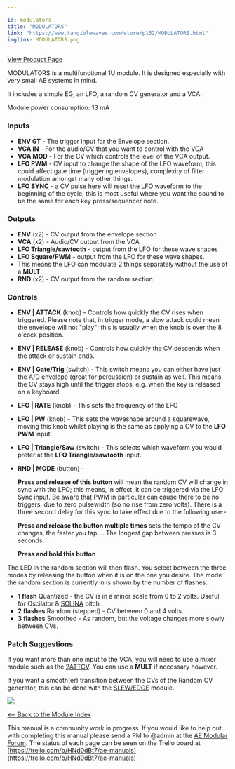```yaml
---

id: modulators
title: "MODULATORS"
link: "https://www.tangiblewaves.com/store/p152/MODULATORS.html"
imglink: MODULATORS.png
---
```



[View Product Page](https://www.tangiblewaves.com/store/p152/MODULATORS.html)

MODULATORS is a multifunctional 1U module. It is designed especially with very small AE systems in mind.

It includes a simple EG, an LFO, a random CV generator and a VCA.

Module power consumption: 13 mA

### Inputs

*   **ENV GT** - The trigger input for the Envelope section.
*   **VCA IN** - For the audio/CV that you want to control with the VCA
*   **VCA MOD** - For the CV which controls the level of the VCA output.
*   **LFO PWM** - CV input to change the shape of the LFO waveform, this could affect gate time (triggering envelopes), complexity of filter modulation amongst many other things.
*   **LFO SYNC** - a CV pulse here will reset the LFO waveform to the beginning of the cycle; this is most useful where you want the sound to be the same for each key press/sequencer note.

### Outputs

*   **ENV** (x2) - CV output from the envelope section
*   **VCA** (x2) - Audio/CV output from the VCA
*   **LFO Triangle/sawtooth** - output from the LFO for these wave shapes
*   **LFO Square/PWM** - output from the LFO for these wave shapes.
*   This means the LFO can modulate 2 things separately without the use of a **MULT**.
*   **RND** (x2) - CV output from the random section

### Controls

*   **ENV | ATTACK** (knob) - Controls how quickly the CV rises when triggered. Please note that, in trigger mode, a slow attack could mean the envelope will not "play"; this is usually when the knob is over the 8 o'cock position.
*   **ENV | RELEASE** (knob) - Controls how quickly the CV descends when the attack or sustain ends.
*   **ENV | Gate/Trig** (switch) - This switch means you can either have just the A/D envelope (great for percussion) or sustain as well. This means the CV stays high until the trigger stops, e.g. when the key is released on a keyboard.
*   **LFO | RATE** (knob) - This sets the frequency of the LFO
*   **LFO | PW** (knob) - This sets the waveshape around a squarewave, moving this knob whilst playing is the same as applying a CV to the **LFO PWM** input.
*   **LFO | Triangle/Saw** (switch) - This selects which waveform you would prefer at the **LFO Triangle/sawtooth** input.
*   **RND | MODE** (button) -
    
    **Press and release of this button** will mean the random CV will change in sync with the LFO; this means, in effect, it can be triggered via the LFO Sync input. Be aware that PWM in particular can cause there to be no triggers, due to zero pulsewidth (so no rise from zero volts). There is a three second delay for this sync to take effect due to the following use:-
    
    **Press and release the button multiple times** sets the tempo of the CV changes, the faster you tap.... The longest gap between presses is 3 seconds.
    
    **Press and hold this button**

The LED in the random section will then flash. You select between the three modes by releasing the button when it is on the one you desire. The mode the random section is currently in is shown by the number of flashes.

*   **1 flash** Quantized - the CV is in a minor scale from 0 to 2 volts. Useful for Oscilator & [SOLINA](https://wiki.aemodular.com/pmwiki.php/AeManual/SOLINA) pitch
*   **2 flashes** Random (stepped) - CV between 0 and 4 volts.
*   **3 flashes** Smoothed - As random, but the voltage changes more slowly between CVs.

### Patch Suggestions

If you want more than one input to the VCA, you will need to use a mixer module such as the [2ATTCV](https://wiki.aemodular.com/pmwiki.php/AeManual/2ATTCV). You can use a **MULT** if necessary however.

If you want a smooth(er) transition between the CVs of the Random CV generator, this can be done with the [SLEW/EDGE](https://wiki.aemodular.com/pmwiki.php/AeManual/SLEWEDGE) module.

[![](/images/th00---MODULATORS.png.jpg)](https://wiki.aemodular.com/uploads/AeManual/MODULATORS/MODULATORS.png "MODULATORS")

[<-- Back to the Module Index](https://wiki.aemodular.com/pmwiki.php/AeManual/Modules)

This manual is a community work in progress. If you would like to help out with completing this manual please send a PM to @admin at the [AE Modular Forum](http://forum.aemodular.com). The status of each page can be seen on the Trello board at [https://trello.com/b/HNd0dBt7/ae-manuals](https://trello.com/b/HNd0dBt7/ae-manuals)